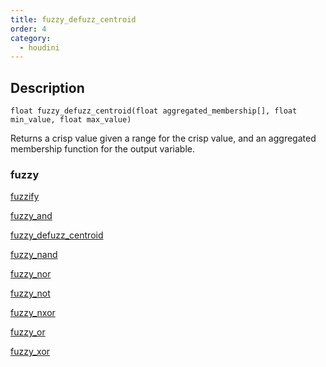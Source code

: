 ```yaml
---
title: fuzzy_defuzz_centroid
order: 4
category:
  - houdini
---
```


## Description

`float fuzzy_defuzz_centroid(float aggregated_membership[], float min_value, float max_value)`

Returns a crisp value given a range for the crisp value, and an aggregated
membership function for the output variable.

### fuzzy

[fuzzify](fuzzify.html)

[fuzzy_and](fuzzy_and.html)

[fuzzy_defuzz_centroid](fuzzy_defuzz_centroid.html)

[fuzzy_nand](fuzzy_nand.html)

[fuzzy_nor](fuzzy_nor.html)

[fuzzy_not](fuzzy_not.html)

[fuzzy_nxor](fuzzy_nxor.html)

[fuzzy_or](fuzzy_or.html)

[fuzzy_xor](fuzzy_xor.html)
